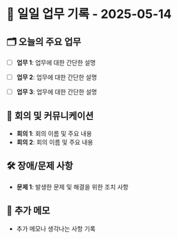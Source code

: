 # 📅 일일 업무 기록 - 2025-05-14

## 🗂 오늘의 주요 업무
- [ ] **업무 1**: 업무에 대한 간단한 설명
- [ ] **업무 2**: 업무에 대한 간단한 설명
- [ ] **업무 3**: 업무에 대한 간단한 설명


## 🔄 회의 및 커뮤니케이션
- **회의 1**: 회의 이름 및 주요 내용
- **회의 2**: 회의 이름 및 주요 내용

## 🛠 장애/문제 사항
- **문제 1**: 발생한 문제 및 해결을 위한 조치 사항


## 📝 추가 메모
- 추가 메모나 생각나는 사항 기록
